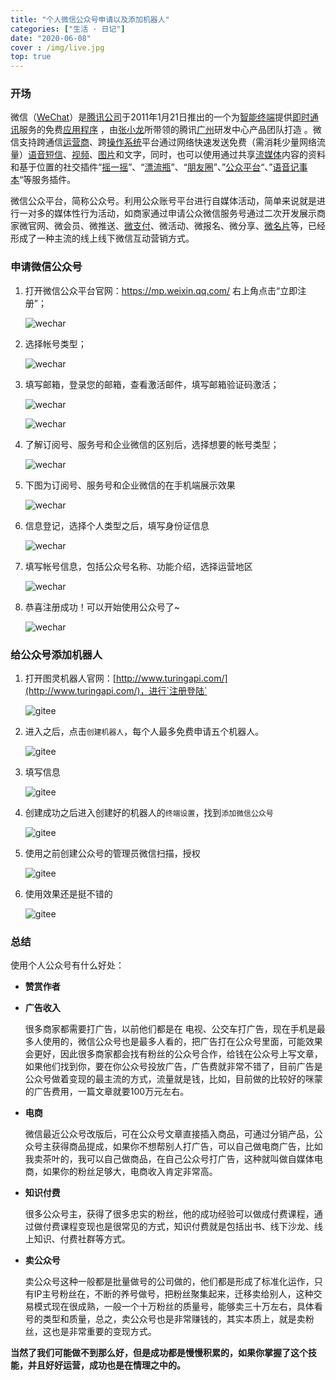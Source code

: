 ```yaml
---
title: "个人微信公众号申请以及添加机器人"
categories: ["生活 · 日记"]
date: "2020-06-08"
cover : /img/live.jpg
top: true
---
```


### 开场

微信（[WeChat](https://baike.baidu.com/item/WeChat)）是[腾讯公司](https://baike.baidu.com/item/腾讯公司)于2011年1月21日推出的一个为[智能终端](https://baike.baidu.com/item/智能终端)提供[即时通讯](https://baike.baidu.com/item/即时通讯/111144)服务的免费[应用程序](https://baike.baidu.com/item/应用程序) ，由[张小龙](https://baike.baidu.com/item/张小龙/24795)所带领的腾讯[广州](https://baike.baidu.com/item/广州/72101)研发中心产品团队打造 。微信支持跨通信[运营商](https://baike.baidu.com/item/运营商/4530550)、跨[操作系统](https://baike.baidu.com/item/操作系统/192)平台通过网络快速发送免费（需消耗少量网络流量）[语音短信](https://baike.baidu.com/item/语音短信/8430295)、[视频](https://baike.baidu.com/item/视频/321962)、[图片](https://baike.baidu.com/item/图片/372416)和文字，同时，也可以使用通过共享[流媒体](https://baike.baidu.com/item/流媒体/98740)内容的资料和基于位置的社交插件“[摇一摇](https://baike.baidu.com/item/摇一摇/14079911)”、“[漂流瓶](https://baike.baidu.com/item/漂流瓶/5706027)”、“[朋友圈](https://baike.baidu.com/item/朋友圈/17341022)”、”[公众平台](https://baike.baidu.com/item/公众平台/3274590)“、”[语音记事本](https://baike.baidu.com/item/语音记事本)“等服务插件。

微信公众平台，简称公众号。利用公众账号平台进行自媒体活动，简单来说就是进行一对多的媒体性行为活动，如商家通过申请公众微信服务号通过二次开发展示商家微官网、微会员、微推送、[微支付](https://baike.baidu.com/item/微支付/10360089)、微活动、微报名、微分享、[微名片](https://baike.baidu.com/item/微名片/9824840)等，已经形成了一种主流的线上线下微信互动营销方式。

### 申请微信公众号

1. 打开微信公众平台官网：https://mp.weixin.qq.com/ 右上角点击“立即注册”；

   ![wechar](http://file.service.qq.com/user-files/uploads/201612/7b4101870f94370b73d5cd6aec92f22e.jpg)

2. 选择帐号类型；

   ![wechar](http://file.service.qq.com/user-files/uploads/201802/9bbe5e53e78ec43d06afc8029f805d4f.png)

3. 填写邮箱，登录您的邮箱，查看激活邮件，填写邮箱验证码激活；

   ![wechar](http://file.service.qq.com/user-files/uploads/201802/07fcbb9c84b54592a84c1e41c7427593.png)

   

   ![wechar](http://file.service.qq.com/user-files/uploads/201802/8adfac5a79153e3419f430e8a179a8c4.png)

4. 了解订阅号、服务号和企业微信的区别后，选择想要的帐号类型；

   ![wechar](http://file.service.qq.com/user-files/uploads/201708/e88a2daa703d10c3f65f654f9e494b4a.jpg)

5. 下图为订阅号、服务号和企业微信的在手机端展示效果

   ![wechar](http://file.service.qq.com/user-files/uploads/201708/5fe805b2f2114cb1f4e5bc89192363a6.jpg)

6. 信息登记，选择个人类型之后，填写身份证信息

   ![wechar](http://file.service.qq.com/user-files/uploads/201803/c6f85f4e01d0f26b8c1a3d3be8e768ad.png)

7. 填写帐号信息，包括公众号名称、功能介绍，选择运营地区

   ![wechar](http://file.service.qq.com/user-files/uploads/201803/d64f5ba1ae908f4d918fd9ddc948b642.png)

8. 恭喜注册成功！可以开始使用公众号了~

   ![wechar](http://file.service.qq.com/user-files/uploads/201612/08b8812718edff4c23e5e21dc0f8e94d.jpg)

### 给公众号添加机器人

1. 打开图灵机器人官网：[http://www.turingapi.com/](http://www.turingapi.com/)，进行`注册登陆`

   ![gitee](https://wangxs020202.gitee.io/images/live/tuling1.png)
   
2. 进入之后，点击`创建机器人`，每个人最多免费申请五个机器人。

   ![gitee](https://wangxs020202.gitee.io/images/live/tuling2.png)

3. 填写信息

   ![gitee](https://wangxs020202.gitee.io/images/live/tuling3.png)

4. 创建成功之后进入创建好的机器人的`终端设置`，找到`添加微信公众号`

   ![gitee](https://wangxs020202.gitee.io/images/live/tuling4.png)

5. 使用之前创建公众号的管理员微信扫描，授权

   ![gitee](https://wangxs020202.gitee.io/images/live/tuling5.png)

6. 使用效果还是挺不错的

   ![gitee](https://wangxs020202.gitee.io/images/live/tuling6.png)

### 总结

使用个人公众号有什么好处：

- **赞赏作者**

- **广告收入**

  很多商家都需要打广告，以前他们都是在 电视、公交车打广告，现在手机是最多人使用的，微信公众号也是最多人看的，把广告打在公众号里面，可能效果会更好，因此很多商家都会找有粉丝的公众号合作，给钱在公众号上写文章，如果他们找到你，要在你公众号投放广告，广告费就非常不错了，目前广告是公众号做着变现的最主流的方式，流量就是钱，比如，目前做的比较好的咪蒙的广告费用，一篇文章就要100万元左右。

- **电商**

  微信最近公众号改版后，可在公众号文章直接插入商品，可通过分销产品，公众号主获得商品提成，如果你不想帮别人打广告，可以自己做电商广告，比如我卖茶叶的，我可以自己做商品，在自己公众号打广告，这种就叫做自媒体电商，如果你的粉丝足够大，电商收入肯定非常高。

- **知识付费**

  很多公众号主，获得了很多忠实的粉丝，他的成功经验可以做成付费课程，通过做付费课程变现也是很常见的方式，知识付费就是包括出书、线下沙龙、线上知识、付费社群等方式。

- **卖公众号**

  卖公众号这种一般都是批量做号的公司做的，他们都是形成了标准化运作，只有IP主号粉丝在，不断的养号做号，把粉丝聚集起来，迁移卖给别人，这种交易模式现在很成熟，一般一个十万粉丝的质量号，能够卖三十万左右，具体看号的类型和质量，总之，卖公众号也是非常赚钱的，其实本质上，就是卖粉丝，这也是非常重要的变现方式。

  

**当然了我们可能做不到那么好，但是成功都是慢慢积累的，如果你掌握了这个技能，并且好好运营，成功也是在情理之中的。**
